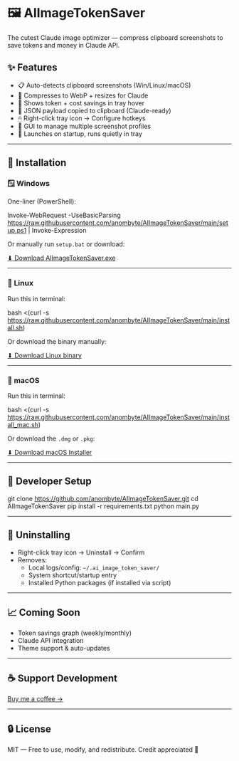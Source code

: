 
# 🖼 AIImageTokenSaver

The cutest Claude image optimizer — compress clipboard screenshots to save tokens and money in Claude API.

## ✨ Features

- 📋 Auto-detects clipboard screenshots (Win/Linux/macOS)
- 📐 Compresses to WebP + resizes for Claude
- 💸 Shows token + cost savings in tray hover
- 📎 JSON payload copied to clipboard (Claude-ready)
- 🖱 Right-click tray icon → Configure hotkeys
- 🔧 GUI to manage multiple screenshot profiles
- 🧠 Launches on startup, runs quietly in tray

---

## 🔧 Installation

### 🪟 Windows

One-liner (PowerShell):

Invoke-WebRequest -UseBasicParsing https://raw.githubusercontent.com/anombyte/AIImageTokenSaver/main/setup.ps1 | Invoke-Expression

Or manually run `setup.bat` or download:

[⬇ Download AIImageTokenSaver.exe](https://github.com/anombyte/AIImageTokenSaver/releases/latest/download/AIImageTokenSaver.exe)

---

### 🐧 Linux

Run this in terminal:

bash <(curl -s https://raw.githubusercontent.com/anombyte/AIImageTokenSaver/main/install.sh)

Or download the binary manually:

[⬇ Download Linux binary](https://github.com/anombyte/AIImageTokenSaver/releases/latest/download/main)

---

### 🍏 macOS

Run this in terminal:

bash <(curl -s https://raw.githubusercontent.com/anombyte/AIImageTokenSaver/main/install_mac.sh)

Or download the `.dmg` or `.pkg`:

[⬇ Download macOS Installer](https://github.com/anombyte/AIImageTokenSaver/releases/latest)

---

## 🧪 Developer Setup

git clone https://github.com/anombyte/AIImageTokenSaver.git
cd AIImageTokenSaver
pip install -r requirements.txt
python main.py

---

## 🧼 Uninstalling

- Right-click tray icon → Uninstall → Confirm
- Removes:
  - Local logs/config: `~/.ai_image_token_saver/`
  - System shortcut/startup entry
  - Installed Python packages (if installed via script)

---

## 📈 Coming Soon

- Token savings graph (weekly/monthly)
- Claude API integration
- Theme support & auto-updates

---

## ☕ Support Development

[Buy me a coffee →](https://buymeacoffee.com/anombyte)

---

## 🔒 License

MIT — Free to use, modify, and redistribute. Credit appreciated 💚
